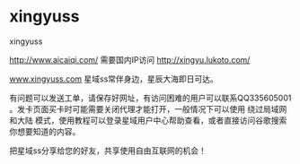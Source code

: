 # xingyuss
xingyuss

http://www.aicaiqi.com/  需要国内IP访问
http://xingyu.lukoto.com/


www.xingyuss.com 星域ss常伴身边，星辰大海即日可达。


有问题可以发送工单，请保存好网址，有访问困难的用户可以联系QQ335605001 。发卡页面买卡时可能需要关闭代理才能打开，一般情况下可以使用 绕过局域网和大陆 模式，使用教程可以登录星域用户中心帮助查看，或者直接访问谷歌搜索你想要知道的内容。


把星域ss分享给您的好友，共享使用自由互联网的机会！
